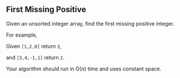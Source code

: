 ## First Missing Positive

Given an unsorted integer array, find the first missing positive integer.

For example,

Given `[1,2,0]` return `3`,

and `[3,4,-1,1]` return `2`.

Your algorithm should run in O(*n*) time and uses constant space.
